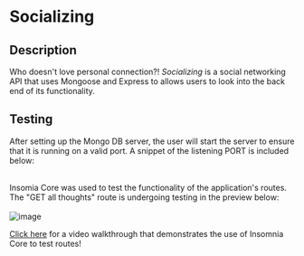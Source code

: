 # Socializing

## Description
Who doesn't love personal connection?! *Socializing* is a social networking API that uses Mongoose and Express to allows users to look into the back end of its functionality.

## Testing
After setting up the Mongo DB server, the user will start the server to ensure that it is running on a valid port. A snippet of the listening PORT is included below:<br>
<br>

Insomia Core was used to test the functionality of the application's routes. The "GET all thoughts" route is undergoing testing in the preview below:<br>
<br>
![image](https://user-images.githubusercontent.com/67798512/106396618-ed87c980-63bd-11eb-93e0-e6f1be99b870.png)



[Click here](https://drive.google.com/file/d/16M1smoOJIfVkbFcTY8EO4HPajBXRm_o2/view) for a video walkthrough that demonstrates the use of Insomnia Core to test routes!
